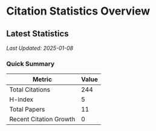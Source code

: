 # Citation Statistics Overview

## Latest Statistics
*Last Updated: 2025-01-08*

### Quick Summary
| Metric | Value |
| ------ | ----- |
| Total Citations | 244 |
| H-index | 5 |
| Total Papers | 11 |
| Recent Citation Growth | 0 |
